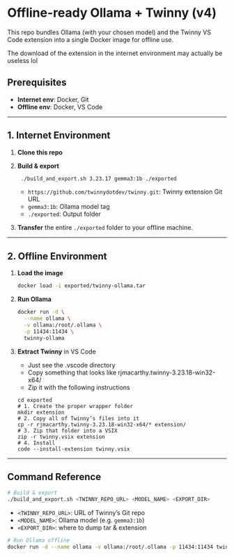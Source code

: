 # Offline-ready Ollama + Twinny (v4)

This repo bundles Ollama (with your chosen model) and the Twinny VS Code extension into a single Docker image for offline use.

The download of the extension in the internet environment may actually be useless lol

## Prerequisites

- **Internet env**: Docker, Git  
- **Offline env**: Docker, VS Code

---

## 1. Internet Environment

1. **Clone this repo**  

2. **Build & export**  
   ```bash
    ./build_and_export.sh 3.23.17 gemma3:1b ./exported
   ```
   - `https://github.com/twinnydotdev/twinny.git`: Twinny extension Git URL  
   - `gemma3:1b`: Ollama model tag  
   - `./exported`: Output folder

3. **Transfer** the entire `./exported` folder to your offline machine.

---

## 2. Offline Environment

1. **Load the image**  
   ```bash
   docker load -i exported/twinny-ollama.tar
   ```

2. **Run Ollama**  
   ```bash
   docker run -d \
     --name ollama \
     -v ollama:/root/.ollama \
     -p 11434:11434 \
     twinny-ollama
   ```

3. **Extract Twinny** in VS Code  
   - Just see the .vscode directory
   - Copy something that looks like rjmacarthy.twinny-3.23.18-win32-x64/
   - Zip it with the following instructions
   ```
   cd exported
   # 1. Create the proper wrapper folder
   mkdir extension
   # 2. Copy all of Twinny’s files into it
   cp -r rjmacarthy.twinny-3.23.18-win32-x64/* extension/
   # 3. Zip that folder into a VSIX
   zip -r twinny.vsix extension
   # 4. Install
   code --install-extension twinny.vsix
   ```


---

## Command Reference

```bash
# Build & export
./build_and_export.sh <TWINNY_REPO_URL> <MODEL_NAME> <EXPORT_DIR>
```
- `<TWINNY_REPO_URL>`: URL of Twinny’s Git repo  
- `<MODEL_NAME>`: Ollama model (e.g. `gemma3:1b`)  
- `<EXPORT_DIR>`: where to dump tar & extension

```bash
# Run Ollama offline
docker run -d --name ollama -v ollama:/root/.ollama -p 11434:11434 twinny-ollama
```
